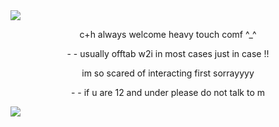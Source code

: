 <image src=https://media.tenor.com/nHc4tUZ8SckAAAAi/becquerel-harley-guidestuck.gif>
<p text align=center>c+h always welcome heavy touch comf ^_^</p>
<p text align=center>- - usually offtab w2i in most cases just in case !!</p>
<p text align=center>im so scared of interacting first sorrayyyy</p>
<p text align=center>- - if u are 12 and under please do not talk to m</p>
<image src=https://github.com/user-attachments/assets/5b50c5cc-4127-4624-af85-48664defc1e8>
